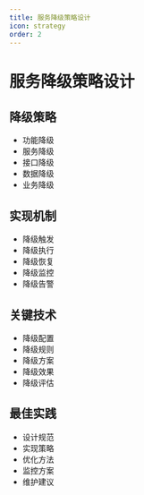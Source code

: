 ```yaml
---
title: 服务降级策略设计
icon: strategy
order: 2
---
```


# 服务降级策略设计

## 降级策略
- 功能降级
- 服务降级
- 接口降级
- 数据降级
- 业务降级

## 实现机制
- 降级触发
- 降级执行
- 降级恢复
- 降级监控
- 降级告警

## 关键技术
- 降级配置
- 降级规则
- 降级方案
- 降级效果
- 降级评估

## 最佳实践
- 设计规范
- 实现策略
- 优化方法
- 监控方案
- 维护建议
